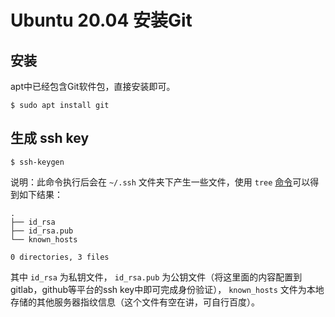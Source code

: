 # Ubuntu 20.04 安装Git

## 安装

apt中已经包含Git软件包，直接安装即可。

``` shell
$ sudo apt install git
```

## 生成 ssh key

``` shell
$ ssh-keygen
```

说明：此命令执行后会在 `~/.ssh` 文件夹下产生一些文件，使用 `tree` [命令](../../基本使用/tree命令.md)可以得到如下结果：

``` shell
.
├── id_rsa
├── id_rsa.pub
└── known_hosts

0 directories, 3 files
```

其中 `id_rsa` 为私钥文件， `id_rsa.pub` 为公钥文件（将这里面的内容配置到gitlab，github等平台的ssh key中即可完成身份验证）， `known_hosts` 文件为本地存储的其他服务器指纹信息（这个文件有空在讲，可自行百度）。

